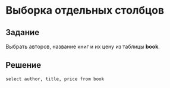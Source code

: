 # Выборка отдельных столбцов

## Задание

Выбрать авторов, название книг и их цену из таблицы **book**.

## Решение

```
select author, title, price from book
```
